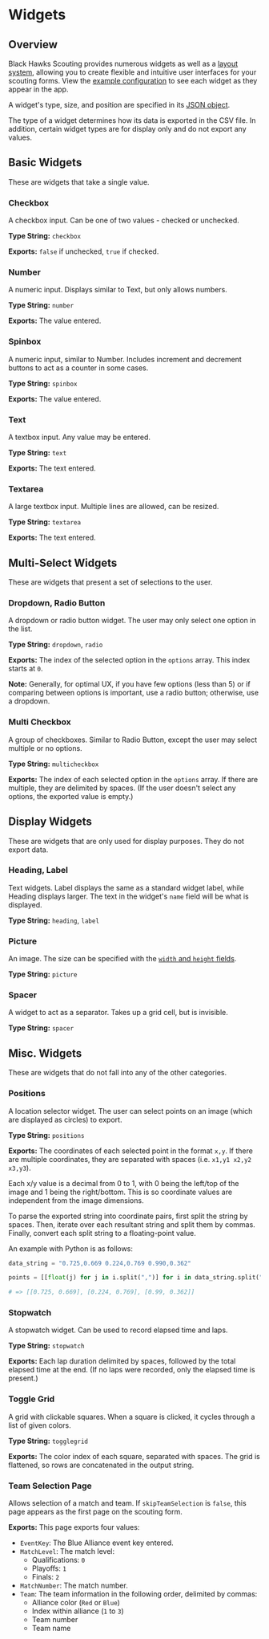 # Widgets

## Overview

Black Hawks Scouting provides numerous widgets as well as a [layout system](grid.md), allowing you to create flexible and intuitive user interfaces for your scouting forms. View the [example configuration](https://frc2834.github.io/blackhawks-scouting/#/form?name=example) to see each widget as they appear in the app.

A widget's type, size, and position are specified in its [JSON object](config.md#widget-objects).

The type of a widget determines how its data is exported in the CSV file. In addition, certain widget types are for display only and do not export any values.

## Basic Widgets

These are widgets that take a single value.

### Checkbox

A checkbox input. Can be one of two values - checked or unchecked.

**Type String:** `checkbox`

**Exports:** `false` if unchecked, `true` if checked.

### Number

A numeric input. Displays similar to Text, but only allows numbers.

**Type String:** `number`

**Exports:** The value entered.

### Spinbox

A numeric input, similar to Number. Includes increment and decrement buttons to act as a counter in some cases.

**Type String:** `spinbox`

**Exports:** The value entered.

### Text

A textbox input. Any value may be entered.

**Type String:** `text`

**Exports:** The text entered.

### Textarea

A large textbox input. Multiple lines are allowed, can be resized.

**Type String:** `textarea`

**Exports:** The text entered.

## Multi-Select Widgets

These are widgets that present a set of selections to the user.

### Dropdown, Radio Button

A dropdown or radio button widget. The user may only select one option in the list.

**Type String:** `dropdown`, `radio`

**Exports:** The index of the selected option in the `options` array. This index starts at `0`.

**Note:** Generally, for optimal UX, if you have few options (less than 5) or if comparing between options is important, use a radio button; otherwise, use a dropdown.

### Multi Checkbox

A group of checkboxes. Similar to Radio Button, except the user may select multiple or no options.

**Type String:** `multicheckbox`

**Exports:** The index of each selected option in the `options` array. If there are multiple, they are delimited by spaces. (If the user doesn't select any options, the exported value is empty.)

## Display Widgets

These are widgets that are only used for display purposes. They do not export data.

### Heading, Label

Text widgets. Label displays the same as a standard widget label, while Heading displays larger. The text in the widget's `name` field will be what is displayed.

**Type String:** `heading`, `label`

### Picture

An image. The size can be specified with the [`width` and `height` fields](config.md#picture-positions).

**Type String:** `picture`

### Spacer

A widget to act as a separator. Takes up a grid cell, but is invisible.

**Type String:** `spacer`

## Misc. Widgets

These are widgets that do not fall into any of the other categories.

### Positions

A location selector widget. The user can select points on an image (which are displayed as circles) to export.

**Type String:** `positions`

**Exports:** The coordinates of each selected point in the format `x,y`. If there are multiple coordinates, they are separated with spaces (i.e. `x1,y1 x2,y2 x3,y3`).

Each x/y value is a decimal from 0 to 1, with 0 being the left/top of the image and 1 being the right/bottom. This is so coordinate values are independent from the image dimensions.

To parse the exported string into coordinate pairs, first split the string by spaces. Then, iterate over each resultant string and split them by commas. Finally, convert each split string to a floating-point value.

An example with Python is as follows:

```python
data_string = "0.725,0.669 0.224,0.769 0.990,0.362"

points = [[float(j) for j in i.split(",")] for i in data_string.split(" ")]

# => [[0.725, 0.669], [0.224, 0.769], [0.99, 0.362]]
```

### Stopwatch

A stopwatch widget. Can be used to record elapsed time and laps.

**Type String:** `stopwatch`

**Exports:** Each lap duration delimited by spaces, followed by the total elapsed time at the end. (If no laps were recorded, only the elapsed time is present.)

### Toggle Grid

A grid with clickable squares. When a square is clicked, it cycles through a list of given colors.

**Type String:** `togglegrid`

**Exports:** The color index of each square, separated with spaces. The grid is flattened, so rows are concatenated in the output string.

### Team Selection Page

Allows selection of a match and team. If `skipTeamSelection` is `false`, this page appears as the first page on the scouting form.

**Exports:** This page exports four values:

- `EventKey`: The Blue Alliance event key entered.
- `MatchLevel`: The match level:
  - Qualifications: `0`
  - Playoffs: `1`
  - Finals: `2`
- `MatchNumber`: The match number.
- `Team`: The team information in the following order, delimited by commas:
  - Alliance color (`Red` or `Blue`)
  - Index within alliance (`1` to `3`)
  - Team number
  - Team name
